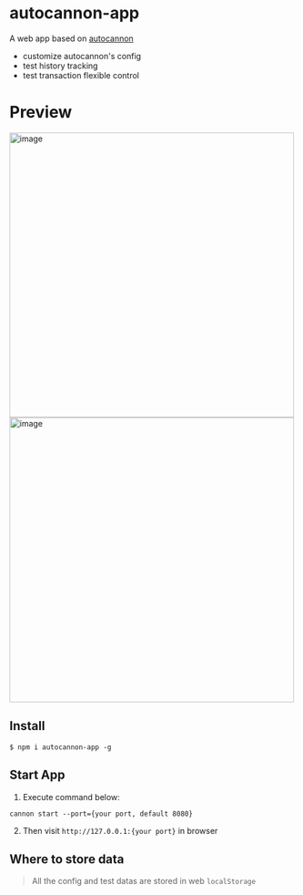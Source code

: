 # autocannon-app

A web app based on [autocannon](https://github.com/mcollina/autocannon)

- customize autocannon's config
- test history tracking
- test transaction flexible control

# Preview

<img width="500" alt="image" src="https://user-images.githubusercontent.com/102238922/211304533-74d886fe-e22b-4386-9104-e3d45ee90499.png"><img width="500" alt="image" src="https://user-images.githubusercontent.com/102238922/211304648-9d873e49-6861-469f-a130-7f684db5b70e.png">

## Install

```shell
$ npm i autocannon-app -g
```

## Start App

1. Execute command below:

```shell
cannon start --port={your port, default 8080}
```

2. Then visit `http://127.0.0.1:{your port}` in browser

## Where to store data

> All the config and test datas are stored in web `localStorage`

